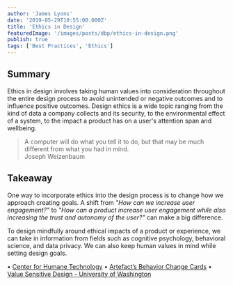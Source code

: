 ```yaml
---
author: 'James Lyons'
date: '2019-05-29T10:55:00.000Z'
title: 'Ethics in Design'
featuredImage: '/images/posts/dbp/ethics-in-design.png'
publish: true
tags: ['Best Practices', 'Ethics']
---
```


## Summary

Ethics in design involves taking human values into consideration throughout the entire design process to avoid unintended or negative outcomes and to influence positive outcomes. Design ethics is a wide topic ranging from the kind of data a company collects and its security, to the environmental effect of a system, to the impact a product has on a user's attention span and wellbeing.

> A computer will do what you tell it to do, but that may be much different from what you had in mind.  
> Joseph Weizenbaum

## Takeaway

One way to incorporate ethics into the design process is to change how we approach creating goals. A shift from _"How can we increase user engagement?"_ to _"How can a product increase user engagement while also increasing the trust and autonomy of the user?"_ can make a big difference.

To design mindfully around ethical impacts of a product or experience, we can take in information from fields such as cognitive psychology, behavioral science, and data privacy. We can also keep human values in mind while setting design goals.

• [Center for Humane Technology](https://humanetech.com/)
• [Artefact’s Behavior Change Cards](https://www.artefactgroup.com/case-studies/behavior-change-strategy-cards/)
• [Value Sensitive Design - University of Washington](https://www.vsdesign.org/)
